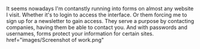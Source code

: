 It seems nowadays I'm contanstly running into forms on almost any website I visit. Whether it's to login to access the interface. Or them forcing me to sign up for a newsletter to gain access. They serve a purpose by contacting companies, having them be able to contact you. And with passwords and usernames, forms protect your information for certain sites.
href="images/Screenshot of work.png"